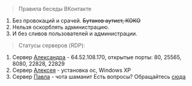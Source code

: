   > Правила беседы ВКонтакте
  > 
  1. Без провокаций и срачей.  ~~Бутаков аутист, КОКО~~
  2. Нельзя оскорблять администрацию.
  3. И без сливов пользователей и администрации.


> Статусы серверов (RDP):

1. Сервер [Александра](https://vk.com/utondin) - 64.52.108.170, открытые порты: 80, 25565, 8080, 22828, 22829  
2. Сервер [Алексея](https://vk.com/alexsywindows) - установка ос, Windows XP
3. Сервер [Павла](https://vk.com/w32usr) - чота шаманит
Есть вопросы? Обращайтесь [сюда
](https://vk.me/itngrp)
